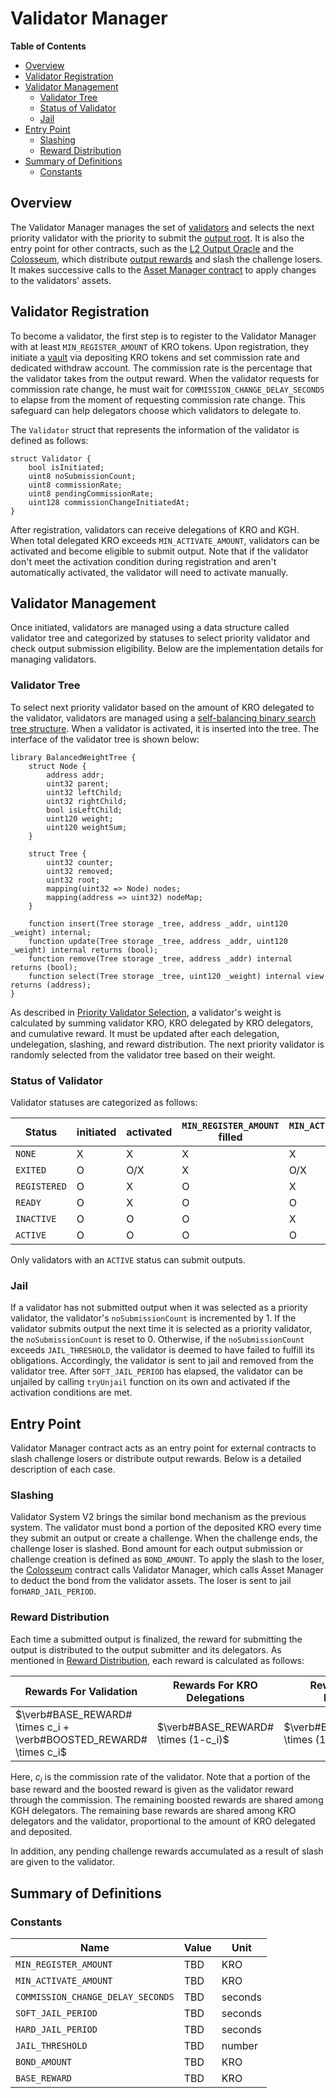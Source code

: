 
# Validator Manager

<!-- All glossary references in this file. -->

[g-validator]: ../../glossary.md#validator
[g-l2-output]: ../../glossary.md#l2-output-root
[output-oracle]: ../../glossary.md#l2-output-oracle-contract
[colosseum-contract]: ../../glossary.md#colosseum-contract
[asset-manager-contract]: ../../glossary.md#asset-manager-contract
[g-output-reward]: ../../glossary.md#output-reward

<!-- START doctoc generated TOC please keep comment here to allow auto update -->
<!-- DON'T EDIT THIS SECTION, INSTEAD RE-RUN doctoc TO UPDATE -->
**Table of Contents**

- [Overview](#overview)
- [Validator Registration](#validator-registration)
- [Validator Management](#validator-management)
  - [Validator Tree](#validator-tree)
  - [Status of Validator](#status-of-validator)
  - [Jail](#jail)
- [Entry Point](#entry-point)
  - [Slashing](#slashing)
  - [Reward Distribution](#reward-distribution)
- [Summary of Definitions](#summary-of-definitions)
  - [Constants](#constants)

<!-- END doctoc generated TOC please keep comment here to allow auto update -->

## Overview

The Validator Manager manages the set of [validators][g-validator] and selects the next priority validator with the
priority to submit the [output root][g-l2-output]. It is also the entry point for other contracts, such as the
[L2 Output Oracle][output-oracle] and the [Colosseum][colosseum-contract], which distribute
[output rewards][g-output-reward] and slash the challenge losers. It makes successive calls to the
[Asset Manager contract][asset-manager-contract] to apply changes to the validators' assets.

## Validator Registration

To become a validator, the first step is to register to the Validator Manager with at least `MIN_REGISTER_AMOUNT` of
KRO tokens. Upon registration, they initiate a [vault](./asset-manager.md#composition-of-asset-manager) via
depositing KRO tokens and set commission rate and dedicated withdraw account. The commission rate is the
percentage that the validator takes from the output reward. When the validator requests for commission rate change,
he must wait for `COMMISSION_CHANGE_DELAY_SECONDS` to elapse from the moment of requesting commission rate change.
This safeguard can help delegators choose which validators to delegate to.

The `Validator` struct that represents the information of the validator is defined as follows:

```solidity
struct Validator {
    bool isInitiated;
    uint8 noSubmissionCount;
    uint8 commissionRate;
    uint8 pendingCommissionRate;
    uint128 commissionChangeInitiatedAt;
}
```

After registration, validators can receive delegations of KRO and KGH. When total delegated KRO exceeds
`MIN_ACTIVATE_AMOUNT`, validators can be activated and become eligible to submit output. Note that if the validator
don't meet the activation condition during registration and aren't automatically activated, the
validator will need to activate manually.

## Validator Management

Once initiated, validators are managed using a data structure called validator tree and categorized by statuses to
select priority validator and check output submission eligibility. Below are the implementation details for managing
validators.

### Validator Tree

To select next priority validator based on the amount of KRO delegated to the validator, validators are managed using a
[self-balancing binary search tree structure][self-balancing-binary-search-tree]. When a validator is activated, it is
inserted into the tree. The interface of the validator tree is shown below:

```solidity
library BalancedWeightTree {
    struct Node {
        address addr;
        uint32 parent;
        uint32 leftChild;
        uint32 rightChild;
        bool isLeftChild;
        uint120 weight;
        uint120 weightSum;
    }

    struct Tree {
        uint32 counter;
        uint32 removed;
        uint32 root;
        mapping(uint32 => Node) nodes;
        mapping(address => uint32) nodeMap;
    }

    function insert(Tree storage _tree, address _addr, uint120 _weight) internal;
    function update(Tree storage _tree, address _addr, uint120 _weight) internal returns (bool);
    function remove(Tree storage _tree, address _addr) internal returns (bool);
    function select(Tree storage _tree, uint120 _weight) internal view returns (address);
}
```

As described in [Priority Validator Selection](./overview.md#priority-validator-selection), a validator's weight is
calculated by summing validator KRO, KRO delegated by KRO delegators, and cumulative reward.
It must be updated after each delegation, undelegation, slashing, and reward distribution. The next
priority validator is randomly selected from the validator tree based on their weight.

[self-balancing-binary-search-tree]: https://github.com/yasharpm/Solidity-Weighted-Random-List

### Status of Validator

Validator statuses are categorized as follows:

| Status       | initiated | activated | `MIN_REGISTER_AMOUNT` filled | `MIN_ACTIVATE_AMOUNT` filled |
|--------------|-----------|-----------|------------------------------|------------------------------|
| `NONE`       | X         | X         | X                            | X                            |
| `EXITED`     | O         | O/X       | X                            | O/X                          |
| `REGISTERED` | O         | X         | O                            | X                            |
| `READY`      | O         | X         | O                            | O                            |
| `INACTIVE`   | O         | O         | O                            | X                            |
| `ACTIVE`     | O         | O         | O                            | O                            |

Only validators with an `ACTIVE` status can submit outputs.

### Jail

If a validator has not submitted output when it was selected as a priority validator, the validator's
`noSubmissionCount` is incremented by 1. If the validator submits output the next time it is selected as a priority
validator, the `noSubmissionCount` is reset to 0. Otherwise, if the `noSubmissionCount` exceeds `JAIL_THRESHOLD`, the
validator is deemed to have failed to fulfill its obligations. Accordingly, the validator is sent to jail and removed
from the validator tree. After `SOFT_JAIL_PERIOD` has elapsed, the validator can be unjailed by calling `tryUnjail`
function on its own and activated if the activation conditions are met.

## Entry Point

Validator Manager contract acts as an entry point for external contracts to slash challenge losers or distribute output
rewards. Below is a detailed description of each case.

### Slashing

Validator System V2 brings the similar bond mechanism as the previous system. The validator must bond a portion of the 
deposited KRO every time they submit an output or create a challenge. When the challenge ends, the challenge loser is 
slashed. Bond amount for each output submission or challenge creation is defined as `BOND_AMOUNT`. To apply the slash to
the loser, the [Colosseum](../../fault-proof/challenge.md#contract-interface) contract calls Validator Manager, which 
calls Asset Manager to deduct the bond from the validator assets. The loser is sent to jail for`HARD_JAIL_PERIOD`.

### Reward Distribution

Each time a submitted output is finalized, the reward for submitting the output is distributed to the output submitter 
and its delegators. As mentioned in [Reward Distribution](./overview.md#reward-distribution), each reward is calculated 
as follows:

| Rewards For Validation                                             | Rewards For KRO Delegations         | Rewards For KGH Delegations            |
|--------------------------------------------------------------------|-------------------------------------|----------------------------------------|
| $\verb#BASE_REWARD# \times c_i + \verb#BOOSTED_REWARD# \times c_i$ | $\verb#BASE_REWARD# \times (1-c_i)$ | $\verb#BOOSTED_REWARD# \times (1-c_i)$ |

Here, $c_i$ is the commission rate of the validator. Note that a portion of the base reward and the boosted reward is 
given as the validator reward through the commission. The remaining boosted rewards are shared among KGH delegators. The
remaining base rewards are shared among KRO delegators and the validator, proportional to the amount of KRO delegated 
and deposited.

In addition, any pending challenge rewards accumulated as a result of slash are given to the validator.

## Summary of Definitions

### Constants

| Name                              | Value | Unit    |
|-----------------------------------|-------|---------|
| `MIN_REGISTER_AMOUNT`             | TBD   | KRO     |
| `MIN_ACTIVATE_AMOUNT`             | TBD   | KRO     |
| `COMMISSION_CHANGE_DELAY_SECONDS` | TBD   | seconds |
| `SOFT_JAIL_PERIOD`                | TBD   | seconds |
| `HARD_JAIL_PERIOD`                | TBD   | seconds |
| `JAIL_THRESHOLD`                  | TBD   | number  |
| `BOND_AMOUNT`                     | TBD   | KRO     |
| `BASE_REWARD`                     | TBD   | KRO     |
